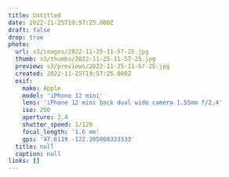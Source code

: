 ```yaml
---
title: Untitled
date: 2022-11-25T19:57:25.000Z
draft: false
drop: true
photo:
  url: s3/images/2022-11-25-11-57-25.jpg
  thumb: s3/thumbs/2022-11-25-11-57-25.jpg
  preview: s3/previews/2022-11-25-11-57-25.jpg
  created: 2022-11-25T19:57:25.000Z
  exif:
    make: Apple
    model: 'iPhone 12 mini'
    lens: 'iPhone 12 mini back dual wide camera 1.55mm f/2.4'
    iso: 250
    aperture: 2.4
    shutter_speed: 1/120
    focal_length: '1.6 mm'
    gps: '47.6119 -122.205008333333'
  title: null
  caption: null
links: []
---
```

